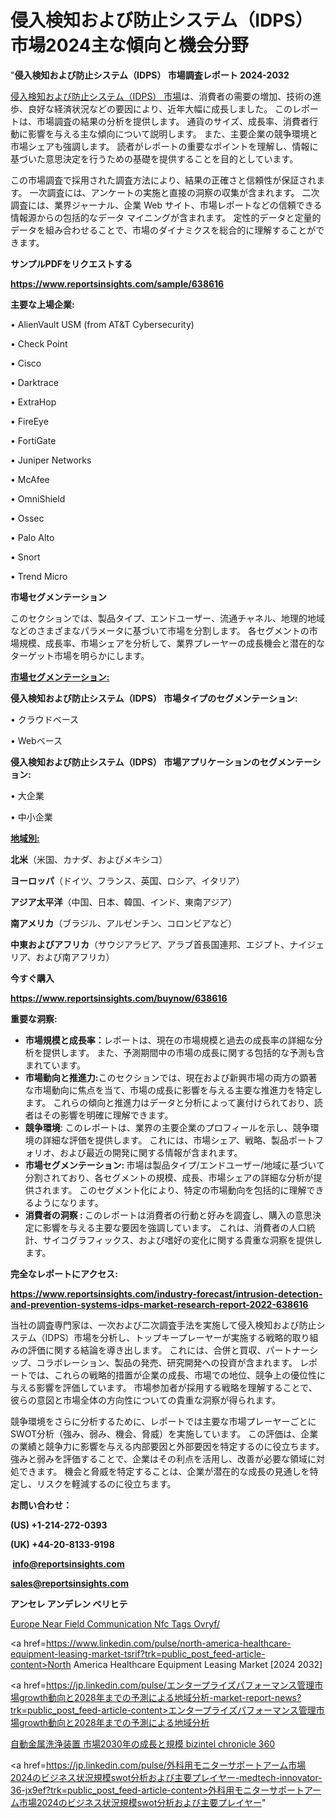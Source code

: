 # 侵入検知および防止システム（IDPS）市場2024主な傾向と機会分野

"<strong>侵入検知および防止システム（IDPS） 市場調査レポート 2024-2032</strong>

<a href=https://www.reportsinsights.com/sample/638616>侵入検知および防止システム（IDPS） 市場</a>は、消費者の需要の増加、技術の進歩、良好な経済状況などの要因により、近年大幅に成長しました。 このレポートは、市場調査の結果の分析を提供します。 通貨のサイズ、成長率、消費者行動に影響を与える主な傾向について説明します。 また、主要企業の競争環境と市場シェアも強調します。 読者がレポートの重要なポイントを理解し、情報に基づいた意思決定を行うための基礎を提供することを目的としています。

この市場調査で採用された調査方法により、結果の正確さと信頼性が保証されます。 一次調査には、アンケートの実施と直接の洞察の収集が含まれます。 二次調査には、業界ジャーナル、企業 Web サイト、市場レポートなどの信頼できる情報源からの包括的なデータ マイニングが含まれます。 定性的データと定量的データを組み合わせることで、市場のダイナミクスを総合的に理解することができます。

<strong><b>サンプルPDFをリクエストする</b></strong>

<a href=https://www.reportsinsights.com/sample/638616><strong><u>https://www.reportsinsights.com/sample/638616</u></strong></a>

<strong>主要な上場企業:</strong>

• AlienVault USM (from AT&T Cybersecurity)

• Check Point

• Cisco

• Darktrace

• ExtraHop

• FireEye

• FortiGate

• Juniper Networks

• McAfee

• OmniShield

• Ossec

• Palo Alto

• Snort

• Trend Micro

<strong>市場セグメンテーション</strong>

このセクションでは、製品タイプ、エンドユーザー、流通チャネル、地理的地域などのさまざまなパラメータに基づいて市場を分割します。 各セグメントの市場規模、成長率、市場シェアを分析して、業界プレーヤーの成長機会と潜在的なターゲット市場を明らかにします。

<strong><u>市場セグメンテーション</u></strong><strong><u>:</u></strong>

<strong>侵入検知および防止システム（IDPS） 市場タイプのセグメンテーション:</strong>

• クラウドベース

• Webベース

<strong>侵入検知および防止システム（IDPS） 市場アプリケーションのセグメンテーション:</strong>

• 大企業

• 中小企業

<strong><u>地域別</u></strong><strong><u>:</u></strong>

<strong>北米</strong>（米国、カナダ、およびメキシコ）

<strong>ヨーロッパ</strong>（ドイツ、フランス、英国、ロシア、イタリア）

<strong>アジア太平洋</strong>（中国、日本、韓国、インド、東南アジア）

<strong>南アメリカ</strong>（ブラジル、アルゼンチン、コロンビアなど）

<strong>中東およびアフリカ</strong>（サウジアラビア、アラブ首長国連邦、エジプト、ナイジェリア、および南アフリカ）

<strong>今すぐ購入</strong>

<a href=https://www.reportsinsights.com/buynow/638616><strong><u>https://www.reportsinsights.com/buynow/638616</u></strong></a>

<strong>重要な洞察:</strong>
<ul>
  <li><strong>市場規模と成長率：</strong>レポートは、現在の市場規模と過去の成長率の詳細な分析を提供します。 また、予測期間中の市場の成長に関する包括的な予測も含まれています。</li>
  <li><strong>市場動向と推進力:</strong>このセクションでは、現在および新興市場の両方の顕著な市場動向に焦点を当て、市場の成長に影響を与える主要な推進力を特定します。 これらの傾向と推進力はデータと分析によって裏付けられており、読者はその影響を明確に理解できます。</li>
  <li><strong>競争環境</strong>: このレポートは、業界の主要企業のプロフィールを示し、競争環境の詳細な評価を提供します。 これには、市場シェア、戦略、製品ポートフォリオ、および最近の開発に関する情報が含まれます。</li>
  <li><strong>市場セグメンテーション: </strong>市場は製品タイプ/エンドユーザー/地域に基づいて分割されており、各セグメントの規模、成長、市場シェアの詳細な分析が提供されます。 このセグメント化により、特定の市場動向を包括的に理解できるようになります。</li>
  <li><strong>消費者の洞察 : </strong>このレポートは消費者の行動と好みを調査し、購入の意思決定に影響を与える主要な要因を強調しています。 これは、消費者の人口統計、サイコグラフィックス、および嗜好の変化に関する貴重な洞察を提供します。</li>
</ul>
<strong>完全なレポートにアクセス:</strong>

<a href=https://www.reportsinsights.com/industry-forecast/intrusion-detection-and-prevention-systems-idps-market-research-report-2022-638616><strong><u><b>https://www.reportsinsights.com/industry-forecast/intrusion-detection-and-prevention-systems-idps-market-research-report-2022-638616</b></u></strong></a>

当社の調査専門家は、一次および二次調査手法を実施して侵入検知および防止システム（IDPS）市場を分析し、トップキープレーヤーが実施する戦略的取り組みの評価に関する結論を導き出します。 これには、合併と買収、パートナーシップ、コラボレーション、製品の発売、研究開発への投資が含まれます。 レポートでは、これらの戦略的措置が企業の成長、市場での地位、競争上の優位性に与える影響を評価しています。 市場参加者が採用する戦略を理解することで、彼らの意図と市場全体の方向性についての貴重な洞察が得られます。

競争環境をさらに分析するために、レポートでは主要な市場プレーヤーごとにSWOT分析（強み、弱み、機会、脅威）を実施しています。 この評価は、企業の業績と競争力に影響を与える内部要因と外部要因を特定するのに役立ちます。 強みと弱みを評価することで、企業はその利点を活用し、改善が必要な領域に対処できます。 機会と脅威を特定することは、企業が潜在的な成長の見通しを特定し、リスクを軽減するのに役立ちます。

<strong>お問い合わせ：</strong>

<strong>(US) +1-214-272-0393</strong>

<strong>(UK) +44-20-8133-9198</strong>

<strong> </strong><a href=info@reportsinsights.com><strong><u>info@reportsinsights.com</u></strong></a>

<a href=sales@reportsinsights.com><strong><u>sales@reportsinsights.com</u></strong></a>

<strong>アンセレ アンデレン ベリヒテ</strong>

<a href=https://www.linkedin.com/pulse/europe-near-field-communication-nfc-tags-ovryf/>Europe Near Field Communication Nfc Tags Ovryf/</a>

<a href=https://www.linkedin.com/pulse/north-america-healthcare-equipment-leasing-market-tsrif?trk=public_post_feed-article-content>North America Healthcare Equipment Leasing Market [2024 2032]</a>

<a href=https://jp.linkedin.com/pulse/エンタープライズパフォーマンス管理市場growth動向と2028年までの予測による地域分析-market-report-news?trk=public_post_feed-article-content>エンタープライズパフォーマンス管理市場growth動向と2028年までの予測による地域分析</a>

<a href=https://www.linkedin.com/pulse/自動金属洗浄装置-市場2030年の成長と規模-bizintel-chronicle-360/>自動金属洗浄装置 市場2030年の成長と規模 bizintel chronicle 360</a>

<a href=https://jp.linkedin.com/pulse/外科用モニターサポートアーム市場2024のビジネス状況規模swot分析および主要プレイヤー-medtech-innovator-36-jx9ef?trk=public_post_feed-article-content>外科用モニターサポートアーム市場2024のビジネス状況規模swot分析および主要プレイヤー</a>"
